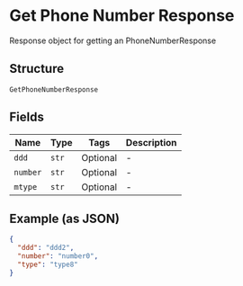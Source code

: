 
# Get Phone Number Response

Response object for getting an PhoneNumberResponse

## Structure

`GetPhoneNumberResponse`

## Fields

| Name | Type | Tags | Description |
|  --- | --- | --- | --- |
| `ddd` | `str` | Optional | - |
| `number` | `str` | Optional | - |
| `mtype` | `str` | Optional | - |

## Example (as JSON)

```json
{
  "ddd": "ddd2",
  "number": "number0",
  "type": "type8"
}
```

